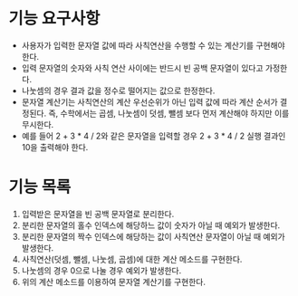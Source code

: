# 기능 요구사항
- 사용자가 입력한 문자열 값에 따라 사칙연산을 수행할 수 있는 계산기를 구현해야 한다.
- 입력 문자열의 숫자와 사칙 연산 사이에는 반드시 빈 공백 문자열이 있다고 가정한다.
- 나눗셈의 경우 결과 값을 정수로 떨어지는 값으로 한정한다.
- 문자열 계산기는 사칙연산의 계산 우선순위가 아닌 입력 값에 따라 계산 순서가 결정된다. 즉, 수학에서는 곱셈, 나눗셈이 덧셈, 뺄셈 보다 먼저 계산해야 하지만 이를 무시한다.
- 예를 들어 2 + 3 * 4 / 2와 같은 문자열을 입력할 경우 2 + 3 * 4 / 2 실행 결과인 10을 출력해야 한다.

# 기능 목록
1. 입력받은 문자열을 빈 공백 문자열로 분리한다.
2. 분리한 문자열의 홀수 인덱스에 해당하느 값이 숫자가 아닐 때 예외가 발생한다.
3. 분리한 문자열의 짝수 인덱스에 해당하는 값이 사칙연산 문자열이 아닐 때 예외가 발생한다.
4. 사칙연산(덧셈, 뺄셈, 나눗셈, 곱셈)에 대한 계산 메소드를 구현한다.
5. 나눗셈의 경우 0으로 나눌 경우 예외가 발생한다.
6. 위의 계산 메소드를 이용하여 문자열 계산기를 구현한다.

